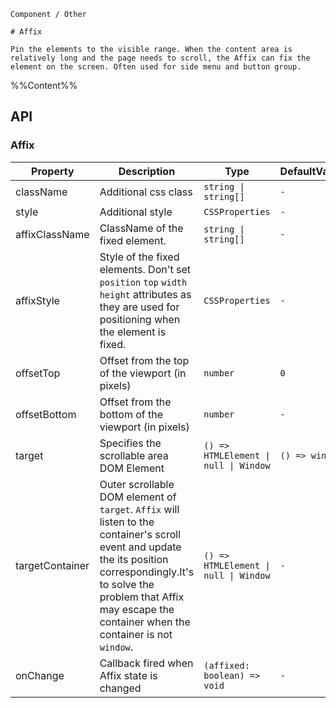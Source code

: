 `````
Component / Other

# Affix

Pin the elements to the visible range. When the content area is relatively long and the page needs to scroll, the Affix can fix the element on the screen. Often used for side menu and button group.
`````

%%Content%%

## API

### Affix

|Property|Description|Type|DefaultValue|Version|
|---|---|---|---|---|
|className|Additional css class|`string \| string[]`|`-`|-|
|style|Additional style|`CSSProperties`|`-`|-|
|affixClassName|ClassName of the fixed element.|`string \| string[]`|`-`|2.8.0|
|affixStyle|Style of the fixed elements. Don't set `position` `top` `width` `height` attributes as they are used for positioning when the element is fixed.|`CSSProperties`|`-`|2.8.0|
|offsetTop|Offset from the top of the viewport (in pixels)|`number`|`0`|-|
|offsetBottom|Offset from the bottom of the viewport (in pixels)|`number`|`-`|-|
|target|Specifies the scrollable area DOM Element|`() => HTMLElement \| null \| Window`|`() => window`|-|
|targetContainer|Outer scrollable DOM element of `target`. `Affix` will listen to the container's scroll event and update the its position correspondingly.It's to solve the problem that Affix may escape the container when the container is not `window`.|`() => HTMLElement \| null \| Window`|`-`|-|
|onChange|Callback fired when Affix state is changed|`(affixed: boolean) => void`|`-`|-|
